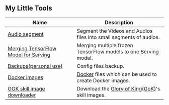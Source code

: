 ## My Little Tools


| Name                   | Description                                                        |
|------------------------|--------------------------------------------------------------------|
| [Audio segment][as]    | Segment the Videos and Audios files into small segments of audios. |
| [Merging TensorFlow Model for Serving][tfsm] | Merging multiple frozen TensorFlow models to one Serving model. |
| [Backups(personal use)][bk] | Config files backup.     |
| [Docker images][dkf] | [Docker][dk] files which can be used to create Docker images.     |
| [GOK skill image downloader][gsid] | Download the [Glory of King(GoK)][gok]'s skill images.   |


[as]: ./audio_segment
[tfsm]: ./tf_saved_models
[bk]: ./backups
[dkf]: ./dockerimages
[gsid]: ./gok_skill_image_download

[dk]: https://docker.com/
[gok]: http://pvp.qq.com/web201605/herolist.shtml
